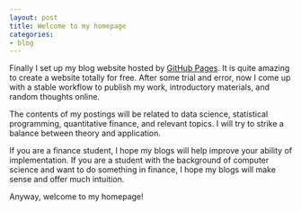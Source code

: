 ```yaml
---
layout: post
title: Welcome to my homepage
categories:
- blog
---
```


Finally I set up my blog website hosted by [GitHub Pages](http://pages.github.com). It is quite amazing to create a website totally for free. After some trial and error, now I come up with a stable workflow to publish my work, introductory materials, and random thoughts online. 

The contents of my postings will be related to data science, statistical programming, quantitative finance, and relevant topics. I will try to strike a balance between theory and application.

If you are a finance student, I hope my blogs will help improve your ability of implementation. If you are a student with the background of computer science and want to do something in finance, I hope my blogs will make sense and offer much intuition.

Anyway, welcome to my homepage!